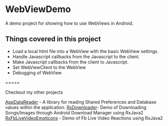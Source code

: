 # WebViewDemo

A demo project for showing how to use WebViews in Android.


## Things covered in this project

* Load a local html file into a WebView with the basic WebView settings.
* Handle Javascript callbacks from the Javascript to the client.
* Make Javascript callbacks from the client to Javascript.
* Set WebViewClient to the WebView
* Debugging of WebView

=====

Checkout my other projects

[AppDataReader](https://github.com/Ansh1234/AppDataReader) - A library for reading Shared Preferences and Database values within the application.
[RxDownloader](https://github.com/Ansh1234/RxDownloader)- Demo of Downloading Songs/Images through Android Download Manager using RxJava2
[RxFbLiveVideoEmoticons](https://github.com/Ansh1234/RxFbLiveVideoEmoticons) - Demo of Fb Live Video Reactions using RxJava2
